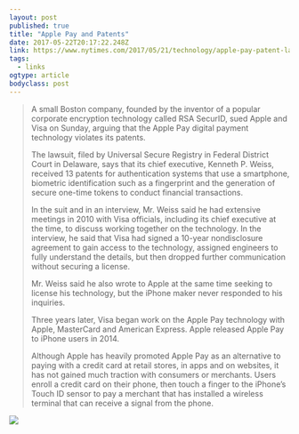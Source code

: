 ```yaml
---
layout: post 
published: true 
title: "Apple Pay and Patents" 
date: 2017-05-22T20:17:22.248Z 
link: https://www.nytimes.com/2017/05/21/technology/apple-pay-patent-lawsuit.html?_r=0 
tags:
  - links
ogtype: article 
bodyclass: post 
---
```


> A small Boston company, founded by the inventor of a popular corporate encryption technology called RSA SecurID, sued Apple and Visa on Sunday, arguing that the Apple Pay digital payment technology violates its patents.
> 
> The lawsuit, filed by Universal Secure Registry in Federal District Court in Delaware, says that its chief executive, Kenneth P. Weiss, received 13 patents for authentication systems that use a smartphone, biometric identification such as a fingerprint and the generation of secure one-time tokens to conduct financial transactions.
> 
> In the suit and in an interview, Mr. Weiss said he had extensive meetings in 2010 with Visa officials, including its chief executive at the time, to discuss working together on the technology. In the interview, he said that Visa had signed a 10-year nondisclosure agreement to gain access to the technology, assigned engineers to fully understand the details, but then dropped further communication without securing a license.
> 
> Mr. Weiss said he also wrote to Apple at the same time seeking to license his technology, but the iPhone maker never responded to his inquiries.
> 
> Three years later, Visa began work on the Apple Pay technology with Apple, MasterCard and American Express. Apple released Apple Pay to iPhone users in 2014.
> 
> Although Apple has heavily promoted Apple Pay as an alternative to paying with a credit card at retail stores, in apps and on websites, it has not gained much traction with consumers or merchants. Users enroll a credit card on their phone, then touch a finger to the iPhone’s Touch ID sensor to pay a merchant that has installed a wireless terminal that can receive a signal from the phone.

![](https://media.giphy.com/media/3og0INyCmHlNylks9O/giphy.gif)

